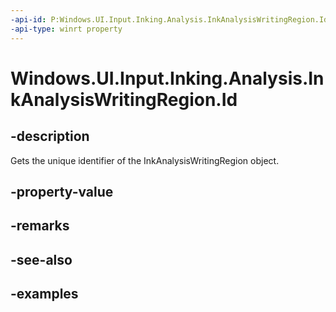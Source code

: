 ```yaml
---
-api-id: P:Windows.UI.Input.Inking.Analysis.InkAnalysisWritingRegion.Id
-api-type: winrt property
---
```


<!-- Property syntax.
public uint Id { get; }
-->

# Windows.UI.Input.Inking.Analysis.InkAnalysisWritingRegion.Id

## -description

Gets the unique identifier of the InkAnalysisWritingRegion object.

## -property-value

## -remarks

## -see-also

## -examples


